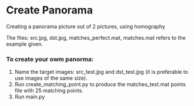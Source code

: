 # Create Panorama
Creating a panorama picture out of 2 pictures, using homography

The files: src.jpg, dst.jpg, matches_perfect.mat, matches.mat refers to the example given.

### To create your owm panorma:
1. Name the target images: src_test.jpg and dst_test.jpg (it is preferable to use images of the same size).
2. Run create_matching_point.py to produce the matches_test.mat points file with 25 matching points.
3. Run main.py
